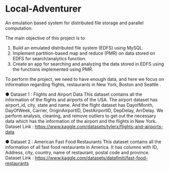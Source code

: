 # Local-Adventurer
An emulation based system for distributed file storage and parallel computation.

The main objective of this project is to
1. Build an emulated distributed file system (EDFS) using MySQL.
2. Implement partition-based map and reduce (PMR) on data stored on EDFS for
search/analytics function.
3. Create an app for searching and analyzing the data stored in EDFS using the functions
implemented using PMR.

To perform the project, we need to have enough data, and here we focus on information regarding flights, restaurants in New York, Boston and Seattle .

● Dataset 1 : Flights and Airport Data
This dataset contains all the information of the flights and airports of the USA. The airport dataset has airport_id, city, state and name. And the flight dataset has DayofMonth, DayOfWeek, Carrier, OriginAirportID, DestAirportID, DepDelay, ArrDelay. We perform analysis, cleaning, and remove outliers to get out the necessary data which has the information of the airport and the flights in New York.
Dataset Link : https://www.kaggle.com/datasets/tylerx/flights-and-airports-data

● Dataset 2 : American Fast Food Restaurants
This dataset contains all the information of all fast food restaurants in America. It has columns with ID, Address, city, country, name of restaurant, postal code and province.
Dataset Link : https://www.kaggle.com/datasets/datafiniti/fast-food-restaurants
